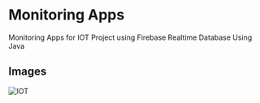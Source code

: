 # Monitoring Apps

Monitoring Apps for IOT Project using Firebase Realtime Database Using Java

## Images

![IOT](https://user-images.githubusercontent.com/35555645/217448148-0158926c-8ccf-4b41-b13d-1936cd588123.png)
